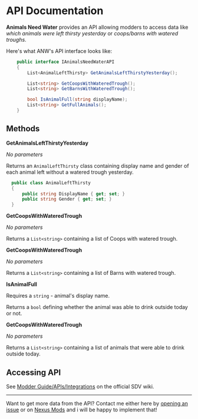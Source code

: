 # API Documentation
**Animals Need Water** provides an API allowing modders to access data like *which animals were left thirsty yesterday* or *coops/barns with watered troughs*.

Here's what ANW's API interface looks like:
```csharp
    public interface IAnimalsNeedWaterAPI
    {
        List<AnimalLeftThirsty> GetAnimalsLeftThirstyYesterday();

        List<string> GetCoopsWithWateredTrough();
        List<string> GetBarnsWithWateredTrough();

        bool IsAnimalFull(string displayName);
        List<string> GetFullAnimals();
    }
```
## Methods
**GetAnimalsLeftThirstyYesterday**

*No parameters*

Returns an ```AnimalLeftThirsty``` class containing display name and gender of each animal left without a watered trough yesterday.
```csharp
  public class AnimalLeftThirsty
  {
      public string DisplayName { get; set; }
      public string Gender { get; set; }
  }
```

**GetCoopsWithWateredTrough**

*No parameters*

Returns a ```List<string>```  containing a list of Coops with watered trough.

**GetCoopsWithWateredTrough**

*No parameters*

Returns a ```List<string>```  containing a list of Barns with watered trough.

**IsAnimalFull**

Requires a ```string``` - animal's display name.

Returns a ```bool``` defining whether the animal was able to drink outside today or not.

**GetCoopsWithWateredTrough**

*No parameters*

Returns a ```List<string>```  containing a list of animals that were able to drink outside today.
## Accessing API
See [Modder Guide/APIs/Integrations](https://stardewvalleywiki.com/Modding:Modder_Guide/APIs/Integrations#Using_an_API) on the official SDV wiki.

---
Want to get more data from the API? Contact me either here by [opening an issue](https://github.com/gzhynko/StardewMods/issues/new) or on [Nexus Mods](https://www.nexusmods.com/stardewvalley/mods/6196?tab=posts) and i will be happy to implement that!
